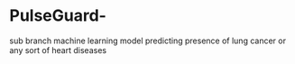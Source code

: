 # PulseGuard-
sub branch
machine learning model predicting presence of lung cancer or any sort of heart diseases
